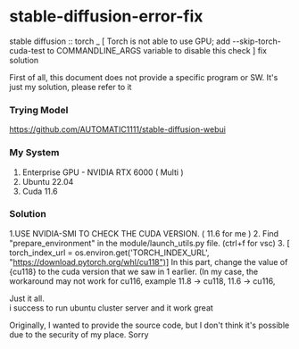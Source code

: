 # stable-diffusion-error-fix
stable diffusion :: torch _ [ Torch is not able to use GPU; add --skip-torch-cuda-test to COMMANDLINE_ARGS variable to disable this check ] fix solution   

First of all, this document does not provide a specific program or SW. It's just my solution, please refer to it   

### Trying Model
https://github.com/AUTOMATIC1111/stable-diffusion-webui   

### My System
1. Enterprise GPU - NVIDIA RTX 6000 ( Multi )
2. Ubuntu 22.04
3. Cuda 11.6

### Solution
1.USE NVIDIA-SMI TO CHECK THE CUDA VERSION. ( 11.6 for me )
2. Find "prepare_environment" in the module/launch_utils.py file. (ctrl+f for vsc)
3. [ torch_index_url = os.environ.get('TORCH_INDEX_URL', "https://download.pytorch.org/whl/cu118")] In this part, change the value of {cu118} to the cuda version that we saw in 1 earlier. (In my case, the workaround may not work for cu116, example 11.8 -> cu118, 11.6 -> cu116,

Just it all.  
i success to run ubuntu cluster server and it work great  

Originally, I wanted to provide the source code, but I don't think it's possible due to the security of my place. Sorry
